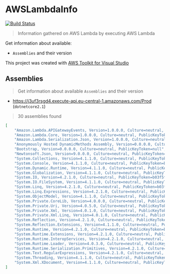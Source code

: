 # AWSLambdaInfo

[![Build Status](https://img.shields.io/appveyor/ci/hlaueriksson/awslambdainfo.svg?style=flat-square)](https://ci.appveyor.com/project/hlaueriksson/awslambdainfo)

> Information gathered on AWS Lambda by executing AWS Lambda

Get information about available:

* `Assemblies` and their version

This project was created with [AWS Toolkit for Visual Studio](https://aws.amazon.com/visualstudio/)

## Assemblies

> Get information about available `Assemblies` and their version

* https://j3uf3rsgd4.execute-api.eu-central-1.amazonaws.com/Prod (`dotnetcore2.1`)

> 30 assemblies found

```json
[
    "Amazon.Lambda.APIGatewayEvents, Version=1.0.0.0, Culture=neutral, PublicKeyToken=885c28607f98e604",
    "Amazon.Lambda.Core, Version=1.0.0.0, Culture=neutral, PublicKeyToken=885c28607f98e604",
    "Amazon.Lambda.Serialization.Json, Version=1.0.0.0, Culture=neutral, PublicKeyToken=885c28607f98e604",
    "Anonymously Hosted DynamicMethods Assembly, Version=0.0.0.0, Culture=neutral, PublicKeyToken=null",
    "Bootstrap, Version=0.0.0.0, Culture=neutral, PublicKeyToken=null",
    "Newtonsoft.Json, Version=9.0.0.0, Culture=neutral, PublicKeyToken=30ad4fe6b2a6aeed",
    "System.Collections, Version=4.1.1.0, Culture=neutral, PublicKeyToken=b03f5f7f11d50a3a",
    "System.Console, Version=4.1.1.0, Culture=neutral, PublicKeyToken=b03f5f7f11d50a3a",
    "System.Dynamic.Runtime, Version=4.1.1.0, Culture=neutral, PublicKeyToken=b03f5f7f11d50a3a",
    "System.Globalization, Version=4.1.1.0, Culture=neutral, PublicKeyToken=b03f5f7f11d50a3a",
    "System.IO, Version=4.2.1.0, Culture=neutral, PublicKeyToken=b03f5f7f11d50a3a",
    "System.IO.FileSystem, Version=4.1.1.0, Culture=neutral, PublicKeyToken=b03f5f7f11d50a3a",
    "System.Linq, Version=4.2.1.0, Culture=neutral, PublicKeyToken=b03f5f7f11d50a3a",
    "System.Linq.Expressions, Version=4.2.1.0, Culture=neutral, PublicKeyToken=b03f5f7f11d50a3a",
    "System.ObjectModel, Version=4.1.1.0, Culture=neutral, PublicKeyToken=b03f5f7f11d50a3a",
    "System.Private.CoreLib, Version=4.0.0.0, Culture=neutral, PublicKeyToken=7cec85d7bea7798e",
    "System.Private.Uri, Version=4.0.5.0, Culture=neutral, PublicKeyToken=b03f5f7f11d50a3a",
    "System.Private.Xml, Version=4.0.1.0, Culture=neutral, PublicKeyToken=cc7b13ffcd2ddd51",
    "System.Private.Xml.Linq, Version=4.0.1.0, Culture=neutral, PublicKeyToken=cc7b13ffcd2ddd51",
    "System.Reflection, Version=4.2.1.0, Culture=neutral, PublicKeyToken=b03f5f7f11d50a3a",
    "System.Reflection.Extensions, Version=4.1.1.0, Culture=neutral, PublicKeyToken=b03f5f7f11d50a3a",
    "System.Runtime, Version=4.2.1.0, Culture=neutral, PublicKeyToken=b03f5f7f11d50a3a",
    "System.Runtime.Extensions, Version=4.2.1.0, Culture=neutral, PublicKeyToken=b03f5f7f11d50a3a",
    "System.Runtime.InteropServices, Version=4.2.1.0, Culture=neutral, PublicKeyToken=b03f5f7f11d50a3a",
    "System.Runtime.Loader, Version=4.0.3.0, Culture=neutral, PublicKeyToken=b03f5f7f11d50a3a",
    "System.Runtime.Serialization.Primitives, Version=4.2.1.0, Culture=neutral, PublicKeyToken=b03f5f7f11d50a3a",
    "System.Text.RegularExpressions, Version=4.2.1.0, Culture=neutral, PublicKeyToken=b03f5f7f11d50a3a",
    "System.Threading, Version=4.1.1.0, Culture=neutral, PublicKeyToken=b03f5f7f11d50a3a",
    "System.Xml.XDocument, Version=4.1.1.0, Culture=neutral, PublicKeyToken=b03f5f7f11d50a3a"
]
```
